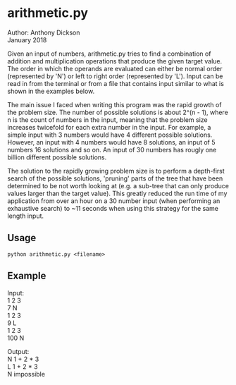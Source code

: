 # arithmetic.py

Author: Anthony Dickson  
January 2018

Given an input of numbers, arithmetic.py tries to find a combination of addition and multiplication operations that produce the given target value.
The order in which the operands are evaluated can either be normal order (represented by 'N') or left to right order (represented by 'L').
Input can be read in from the terminal or from a file that contains input similar to what is shown in the examples below.

The main issue I faced when writing this program was the rapid growth of the problem size. The number of possible solutions is about 2^(n - 1),
 where n is the count of numbers in the input, meaning that the problem size increases twicefold for each extra number in the input.
For example, a simple input with 3 numbers would have 4 different possible solutions. However, an input with 4 numbers would have 8 solutions, an input of 5 numbers 16 solutions and so on. An input of 30 numbers has rougly one billion different possible solutions.

The solution to the rapidly growing problem size is to perform a depth-first search of the possible solutions, 'pruning' parts of the tree that have been determined to be not worth looking at (e.g. a sub-tree that can only produce values larger than the target value). This greatly reduced the run time of my application from over an hour on a 30 number input (when performing an exhaustive search) to ~11 seconds when using this strategy for the same length input.

## Usage

```shell
python arithmetic.py <filename>
```

## Example

Input:  
1 2 3  
7 N  
1 2 3  
9 L  
1 2 3  
100 N

Output:  
N 1 + 2 * 3  
L 1 + 2 * 3  
N impossible
